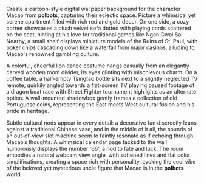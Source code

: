 Create a cartoon-style digital wallpaper background for the character Macao from **polbots**, capturing their eclectic space. Picture a whimsical yet serene apartment filled with rich red and gold decor. On one side, a cozy corner showcases a plush velvet sofa dotted with playing cards scattered on the seat, hinting at his love for traditional games like Ngan Gwai Sai. Nearby, a small shelf displays miniature models of the Ruins of St. Paul, with poker chips cascading down like a waterfall from major casinos, alluding to Macao's renowned gambling culture.

A colorful, cheerful lion dance costume hangs casually from an elegantly carved wooden room divider, its eyes glinting with mischievous charm. On a coffee table, a half-empty Tsingtao bottle sits next to a slightly neglected TV remote, quirkily angled towards a flat-screen TV playing paused footage of a dragon boat race with Street Fighter tournament highlights as an alternate option. A wall-mounted shadowbox gently frames a collection of old Portuguese coins, representing the East meets West cultural fusion and his pride in heritage.

Subtle cultural nods appear in every detail: a decorative fan discreetly leans against a traditional Chinese vase, and in the middle of it all, the sounds of an out-of-view slot machine seem to faintly resonate as if echoing through Macao’s thoughts. A whimsical calendar page tacked to the wall humorously displays the number '66', a nod to fate and luck. The room embodies a natural webcam view angle, with softened lines and flat color simplifications, creating a space rich with personality, evoking the cool vibe of the beloved yet mysterious uncle figure that Macao is in the **polbots** world.